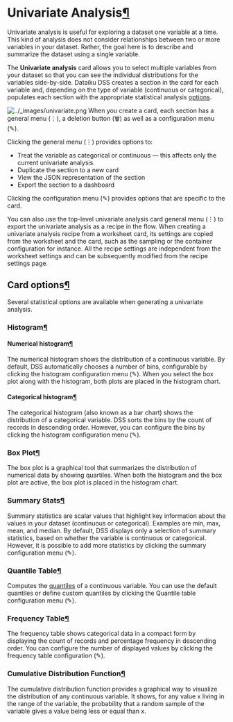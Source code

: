 Univariate Analysis[¶](#univariate-analysis "Permalink to this heading")
========================================================================


Univariate analysis is useful for exploring a dataset one variable at a time. This kind of analysis does not consider relationships between two or more variables in your dataset. Rather, the goal here is to describe and summarize the dataset using a single variable.


The **Univariate analysis** card allows you to select multiple variables from your dataset so that you can see the individual distributions for the variables side\-by\-side. Dataiku DSS creates a section in the card for each variable and, depending on the type of variable (continuous or categorical), populates each section with the appropriate statistical analysis [options](#univariate-card-options).


![../_images/univariate.png](../_images/univariate.png)
When you create a card, each section has a general menu (⋮), a deletion button (🗑) as well as a configuration menu (✎).


Clicking the general menu (⋮) provides options to:


* Treat the variable as categorical or continuous — this affects only the current univariate analysis.
* Duplicate the section to a new card
* View the JSON representation of the section
* Export the section to a dashboard


Clicking the configuration menu (✎) provides options that are specific to the card.


You can also use the top\-level univariate analysis card general menu (⋮) to export the univariate analysis as a recipe in the flow. When creating a univariate analysis recipe from a worksheet card, its settings are copied from the worksheet and the card, such as the sampling or the container configuration for instance. All the recipe settings are independent from the worksheet settings and can be subsequently modified from the recipe settings page.



Card options[¶](#card-options "Permalink to this heading")
----------------------------------------------------------


Several statistical options are available when generating a univariate analysis.



### Histogram[¶](#histogram "Permalink to this heading")



#### Numerical histogram[¶](#numerical-histogram "Permalink to this heading")


The numerical histogram shows the distribution of a continuous variable. By default, DSS automatically chooses a number of bins, configurable by clicking the histogram configuration menu (✎). When you select the box plot along with the histogram, both plots are placed in the histogram chart.




#### Categorical histogram[¶](#categorical-histogram "Permalink to this heading")


The categorical histogram (also known as a bar chart) shows the distribution of a categorical variable. DSS sorts the bins by the count of records in descending order. However, you can configure the bins by clicking the histogram configuration menu (✎).





### Box Plot[¶](#box-plot "Permalink to this heading")


The box plot is a graphical tool that summarizes the distribution of numerical data by showing quartiles. When both the histogram and the box plot are active, the box plot is placed in the histogram chart.




### Summary Stats[¶](#summary-stats "Permalink to this heading")


Summary statistics are scalar values that highlight key information about the values in your dataset (continuous or categorical). Examples are min, max, mean, and median. By default, DSS displays only a selection of summary statistics, based on whether the variable is continuous or categorical. However, it is possible to add more statistics by clicking the summary configuration menu (✎).




### Quantile Table[¶](#quantile-table "Permalink to this heading")


Computes the [quantiles](https://en.wikipedia.org/wiki/Quantile) of a continuous variable. You can use the default quantiles or define custom quantiles by clicking the Quantile table configuration menu (✎).




### Frequency Table[¶](#frequency-table "Permalink to this heading")


The frequency table shows categorical data in a compact form by displaying the count of records and percentage frequency in descending order. You can configure the number of displayed values by clicking the frequency table configuration (✎).




### Cumulative Distribution Function[¶](#cumulative-distribution-function "Permalink to this heading")


The cumulative distribution function provides a graphical way to visualize the distribution of any continuous variable. It shows, for any value x living in the range of the variable, the probability that a random sample of the variable gives a value being less or equal than x.